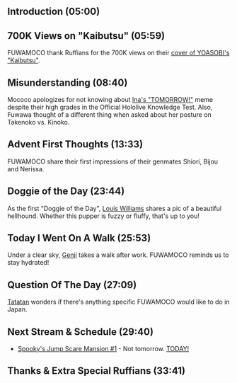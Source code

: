 ## Introduction (05:00)

## 700K Views on "Kaibutsu" (05:59)

FUWAMOCO thank Ruffians for the 700K views on their [cover of YOASOBI's "Kaibutsu"](https://youtu.be/Yr1EI_jYBB8).

## Misunderstanding (08:40)

Mococo apologizes for not knowing about [Ina's "TOMORROW!"](https://youtu.be/sMcfFmR0MmA) meme despite their high grades in the Official Hololive Knowledge Test. Also, Fuwawa thought of a different thing when asked about her posture on Takenoko vs. Kinoko.

## Advent First Thoughts (13:33)

FUWAMOCO share their first impressions of their genmates Shiori, Bijou and Nerissa.

## Doggie of the Day (23:44)

As the first "Doggie of the Day", [Louis Williams](https://twitter.com/LouisWi64374564/status/1686034917514194944) shares a pic of a beautiful hellhound. Whether this pupper is fuzzy or fluffy, that's up to you!

## Today I Went On A Walk (25:53)

Under a clear sky, [Genji](https://twitter.com/GenjiPriv/status/1686548641992015874) takes a walk after work. FUWAMOCO reminds us to stay hydrated!

## Question Of The Day (27:09)

[Tatatan](https://twitter.com/tatantannotan/status/1686547887084486658) wonders if there's anything specific FUWAMOCO would like to do in Japan.

## Next Stream & Schedule (29:40)

* [Spooky's Jump Scare Mansion #1](https://youtu.be/kRHAfh9z3cc) - Not tomorrow. [TODAY!](https://youtu.be/4giLWiqvyVo?t=1865)

## Thanks & Extra Special Ruffians (33:41)
